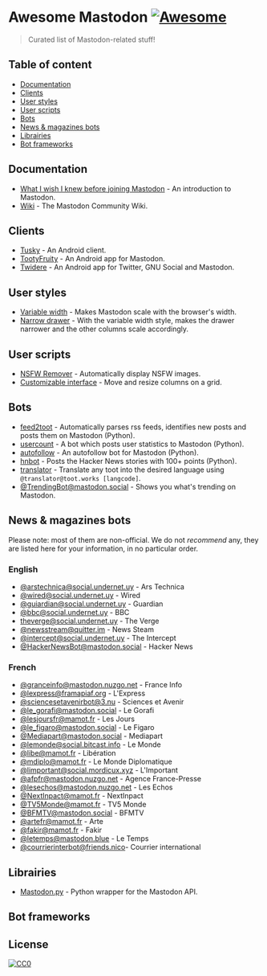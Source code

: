 # Awesome Mastodon [![Awesome](https://cdn.rawgit.com/sindresorhus/awesome/d7305f38d29fed78fa85652e3a63e154dd8e8829/media/badge.svg)](https://github.com/sindresorhus/awesome)

> Curated list of Mastodon-related stuff!

## Table of content

* [Documentation](#documentation)
* [Clients](#clients)
* [User styles](#user-styles)
* [User scripts](#user-scripts)
* [Bots](#bots)
* [News & magazines bots](#news-magazines-bots)
* [Librairies](#librairies)
* [Bot frameworks](#bot-frameworks)

## Documentation

* [What I wish I knew before joining Mastodon](https://hackernoon.com/what-i-wish-i-knew-before-joining-mastodon-7a17e7f12a2b) - An introduction to Mastodon.
* [Wiki](https://en.mstdn.wiki/Main_Page) - The Mastodon Community Wiki.

## Clients

* [Tusky](https://play.google.com/store/apps/details?id=com.keylesspalace.tusky) - An Android client.
* [TootyFruity](https://play.google.com/store/apps/details?id=ch.kevinegli.tootyfruity221258) - An Android app for Mastodon.
* [Twidere](https://f-droid.org/repository/browse/?fdid=org.mariotaku.twidere) - An Android app for Twitter, GNU Social and Mastodon.

## User styles

* [Variable width](https://userstyles.org/styles/139721/mastodon-variable-width) - Makes Mastodon scale with the browser's width.
* [Narrow drawer](https://userstyles.org/styles/141457/mastodon-dynamic-wide-columns-narrow-drawer) - With the variable width style, makes the drawer narrower and the other columns scale accordingly.

## User scripts

* [NSFW Remover](https://greasyfork.org/fr/scripts/29228-mastodon-nsfw-remover) - Automatically display NSFW images.
* [Customizable interface](https://openuserjs.org/scripts/bl00m/Mastodon_Customizable_Interface) - Move and resize columns on a grid.

## Bots

* [feed2toot](https://gitlab.com/chaica/feed2toot) - Automatically parses rss feeds, identifies new posts and posts them on Mastodon (Python).
* [usercount](https://github.com/josefkenny/usercount) - A bot which posts user statistics to Mastodon (Python).
* [autofollow](https://github.com/gled-rs/mastodon-autofollow) - An autofollow bot for Mastodon (Python).
* [hnbot](https://github.com/raymestalez/mastodon-hnbot) - Posts the Hacker News stories with 100+ points (Python).
* [translator](https://christopher.su/projects/translator/) - Translate any toot into the desired language using `@translator@toot.works [langcode]`.
* [@TrendingBot@mastodon.social](https://mastodon.social/@TrendingBot) - Shows you what's trending on Mastodon.

## News & magazines bots
Please note: most of them are non-official. We do not *recommend* any, they are listed here for your information, in no particular order.

### English

* [@arstechnica@social.undernet.uy](https://social.undernet.uy/arstechnica) - Ars Technica
* [@wired@social.undernet.uy](https://social.undernet.uy/wired) - Wired
* [@guiardian@social.undernet.uy](https://social.undernet.uy/guardian) - Guardian
* [@bbc@social.undernet.uy](https://social.undernet.uy/bbc) - BBC
* [theverge@social.undernet.uy](https://social.undernet.uy/theverge) - The Verge
* [@newsstream@quitter.im](https://quitter.im/newsstream) - News Steam
* [@intercept@social.undernet.uy](https://social.undernet.uy/intercept) - The Intercept
* [@HackerNewsBot@mastodon.social](https://mastodon.social/@HackerNewsBot) - Hacker News

### French

* [@granceinfo@mastodon.nuzgo.net](https://mastodon.nuzgo.net/@franceinfo) - France Info
* [@lexpress@framapiaf.org](https://framapiaf.org/@lexpress) - L'Express
* [@sciencesetavenirbot@3.nu](https://3.nu/@sciencesetavenir) - Sciences et Avenir
* [@le_gorafi@mastodon.social](https://mastodon.social/@le_gorafi) - Le Gorafi
* [@lesjoursfr@mamot.fr](https://mamot.fr/@lesjoursfr) - Les Jours
* [@le_figaro@mastodon.social](https://mastodon.social/@le_figuaro) - Le Figaro
* [@Mediapart@mastodon.social](https://mastodon.social/@Mediapart) - Mediapart
* [@lemonde@social.bitcast.info](https://social.bitcast.info/lemonde) - Le Monde
* [@libe@mamot.fr](https://mamot.fr/@libe) - Libération
* [@mdiplo@mamot.fr](https://mamot.fr/@mdiplo) - Le Monde Diplomatique
* [@limportant@social.mordicux.xyz](https://social.mordicux.xyz/@limportant) - L'Important
* [@afpfr@mastodon.nuzgo.net](https://mastodon.nuzgo.net/@afpfr) - Agence France-Presse
* [@lesechos@mastodon.nuzgo.net](https://mastodon.nuzgo.net/@lesechos) - Les Echos
* [@NextInpact@mamot.fr](https://mamot.fr/@NextInpact) - NextInpact
* [@TV5Monde@mamot.fr](https://mamot.fr/@TV5Monde) - TV5 Monde
* [@BFMTV@mastodon.social](https://mastodon.social/@BFMTV) - BFMTV
* [@artefr@mamot.fr](https://mamot.fr/@artefr) - Arte
* [@fakir@mamot.fr](https://mamot.fr/@fakir) - Fakir
* [@letemps@mastodon.blue](https://mamot.fr/@fakir) - Le Temps
* [@courrierinterbot@friends.nico](https://friends.nico/@courrierinterbot)- Courrier international

## Librairies

* [Mastodon.py](https://github.com/halcy/Mastodon.py) - Python wrapper for the Mastodon API.

## Bot frameworks


## License

[![CC0](http://mirrors.creativecommons.org/presskit/buttons/88x31/svg/cc-zero.svg)](https://creativecommons.org/publicdomain/zero/1.0/)

